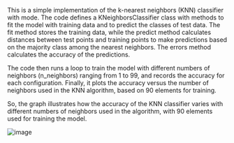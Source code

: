 This is a simple implementation of the k-nearest neighbors (KNN) classifier with mode. The code defines a KNeighborsClassifier class with methods to fit the model with training data and to predict the classes of test data. The fit method stores the training data, while the predict method calculates distances between test points and training points to make predictions based on the majority class among the nearest neighbors. The errors method calculates the accuracy of the predictions.

The code then runs a loop to train the model with different numbers of neighbors (n_neighbors) ranging from 1 to 99, and records the accuracy for each configuration. Finally, it plots the accuracy versus the number of neighbors used in the KNN algorithm, based on 90 elements for training.

So, the graph illustrates how the accuracy of the KNN classifier varies with different numbers of neighbors used in the algorithm, with 90 elements used for training the model.










![image](https://github.com/Erikmag24/knn-with-mode/assets/147947107/d267505e-03db-4ba1-9da6-07b982ff218c)

